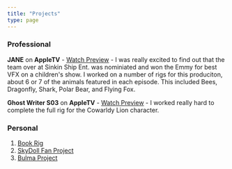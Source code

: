 ```yaml
---
title: "Projects"
type: page
---
```


### Professional

**JANE** on **AppleTV** - [Watch Preview](https://www.youtube.com/watch?v=b9l67pSyI0U) - I was really excited to find out that the team over at Sinkin Ship Ent. was nominiated and won the Emmy for best VFX on a children's show.  I worked on a number of rigs for this produciton, about 6 or 7 of the animals featured in each episode. This included Bees, Dragonfly, Shark, Polar Bear, and Flying Fox.

**Ghost Writer S03** on **AppleTV** - [Watch Preview](https://www.youtube.com/watch?v=rr5rK1-NLUk) - I worked really hard to complete the full rig for the Cowarldy Lion character. 


### Personal

1. [Book Rig](/projects/book_rig/) 
2. [SkyDoll Fan Project](/projects/skydoll_proj/)
3. [Bulma Project](/projects/bulma_proj/)

